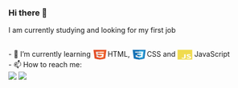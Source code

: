 ### Hi there 👋
I am currently studying and looking for my first job

<div style="display: inline_block"><br>
- 🌱 I’m currently learning <img align="center" alt="HTML" height="20" width="30" src="https://raw.githubusercontent.com/devicons/devicon/master/icons/html5/html5-original.svg">HTML,   <img align="center" alt="CSS" height="20" width="30" src="https://raw.githubusercontent.com/devicons/devicon/master/icons/css3/css3-original.svg">CSS and   <img align="center" alt="Js" height="20" width="30" src="https://raw.githubusercontent.com/devicons/devicon/master/icons/javascript/javascript-plain.svg">
JavaScript<br>
- 📫 How to reach me: <br>
  </div>
<div> 
  <a href = "mailto:victorvitali@gmail.com"><img src="https://img.shields.io/badge/Gmail-D14836?style=for-the-badge&logo=gmail&logoColor=white" target="_blank"></a>
  <a href="https://www.linkedin.com/in/victor-vitali" target="_blank"><img src="https://img.shields.io/badge/-LinkedIn-%230077B5?style=for-the-badge&logo=linkedin&logoColor=white" target="_blank"></a> 
</div>
